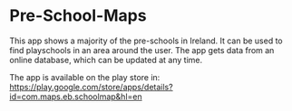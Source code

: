 # Pre-School-Maps
This app shows a majority of the pre-schools in Ireland.
It can be used to find playschools in an area around the user.
The app gets data from an online database, which can be updated at any time.

The app is available on the play store in: 
https://play.google.com/store/apps/details?id=com.maps.eb.schoolmap&hl=en
